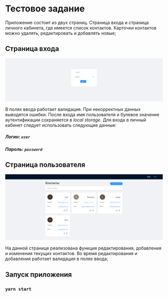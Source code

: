 # Тестовое задание
Приложение состоит из двух страниц. Страница входа и страница личного кабинета, где имеется список контактов. Карточки контактов можно удалять, редактировать и добавлять новые;


## Страница входа
![result](./public/images/readme/login.jpg)

В полях ввода работает валидация. При некорректных данных выводятся ошибки. После входа имя пользователя и булевое значение аутентификации сохраняется в *local storage*.
Для входа в личный кабинет следует использовать следующие данные:

##### Логин: *`user`*
##### Пароль: *`password`*

## Страница пользователя
![result](./public/images/readme/home.jpg)

На данной странице реализована функция редактирования, добавления и изменения текущих контактов. Во время редактирования и добавления работает валидация в полях ввода;

## Запуск приложения

### `yarn start`
